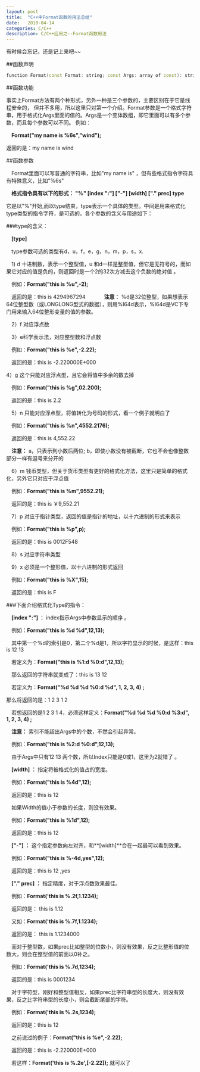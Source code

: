```yaml
---
layout: post
title:  "C++中Format函数的用法总结"
date:   2010-04-14
categories: C/C++
description: C/C++应用之--Format函数用法
---
```


有时候会忘记，还是记上来吧~~

##函数声明

```c++
function Format(const Format: string; const Args: array of const): string; overload;
```

##函数功能

  事实上Format方法有两个种形式，另外一种是三个参数的，主要区别在于它是线程安全的， 但并不多用，所以这里只对第一个介绍。Format参数是一个格式字符串，用于格式化Args里面的值的。Args是一个变体数组，即它里面可以有多个参数，而且每个参数可以不同。 例如：

　**Format("my name is %6s","wind");**

  返回的是：my name is wind

##函数参数

　Format里面可以写普通的字符串，比如"my name is" ，但有些格式指令字符具有特殊意义，比如"%6s"

　**格式指令具有以下的形式： "%" [index ":"] ["-"] [width] ["." prec] type**

  它是以"%"开始,而以type结束，type表示一个具体的类型。中间是用来格式化type类型的指令字符，是可选的。各个参数的含义与用途如下：

###type的含义：

　**[type]**

　type参数可选的类型有d，u，f，e，g，n，m，p，s，x.

　1) d 十进制数，表示一个整型值，u 和d一样是整型值，但它是无符号的，而如果它对应的值是负的，则返回时是一个2的32次方减去这个负数的绝对值 。

　例如：**Format("this is %u",-2);**

　返回的是：this is 4294967294
　　
　**注意：** %d是32位整型，如果想表示64位整型数（或LONGLONG型式的数据），则用%I64d表示，%I64d是VC下专门用来输入64位整形变量的值的参数。

　2）f 对应浮点数

　3）e科学表示法，对应整型数和浮点数

　例如：**Format("this is %e",-2.22);**

　返回的是：this is -2.220000E+000

  4）g 这个只能对应浮点型，且它会将值中多余的数去掉

　例如：**Format("this is %g",02.200);**

　返回的是：this is 2.2

　5）n 只能对应浮点型，将值转化为号码的形式，看一个例子就明白了

　例如：**Format("this is %n",4552.2176);**

　返回的是：this is 4,552.22

　**注意：** a，只表示到小数后两位; b，即使小数没有被截断，它也不会也像整数部分一样有逗号来分开的

　6）m 钱币类型，但关于货币类型有更好的格式化方法，这里只是简单的格式化，另外它只对应于浮点值

　例如：**Format("this is %m",9552.21);**

　返回的是：this is ￥9,552.21

　7）p 对应于指针类型，返回的值是指针的地址，以十六进制的形式来表示

　例如：**Format("this is %p",p);**

　返回的是：this is 0012F548

　8）s 对应字符串类型

　9）x 必须是一个整形值，以十六进制的形式返回

　例如：**Format("this is %X",15);**

　返回的是：this is F

###下面介绍格式化Type的指令：

　**[index ":"] ：** index指示Args中参数显示的顺序 。

　例如：**Format("this is %d %d",12,13);**

　其中第一个%d的索引是0，第二个%d是1，所以字符显示的时候，是这样：this is 12 13

　若定义为：**Format("this is %1:d %0:d",12,13);**

　那么返回的字符串就变成了：this is 13 12

　若定义为：**Format("%d %d %d %0:d %d", 1, 2, 3, 4) ;**

  那么将返回的是：1 2 3 1 2

　若想返回的是1 2 3 1 4，必须这样定义：**Format("%d %d %d %0:d %3:d", 1, 2, 3, 4) ;**

　**注意：** 索引不能超出Args中的个数，不然会引起异常。

　例如：**Format("this is %2:d %0:d",12,13);**

　由于Args中只有12 13 两个数，所以Index只能是0或1，这里为2就错了 。

　**[width] ：** 指定将被格式化的值占的宽度。

　例如：**Format("this is %4d",12);**

　返回的是：this is 12

　如果Width的值小于参数的长度，则没有效果。

　例如：**Format("this is %1d",12);**

　返回的是：this is 12

　**["-"] ：** 这个指定参数向左对齐，和**[width]**合在一起最可以看到效果。

　例如：**Format("this is %-4d,yes",12);**

　返回的是：this is 12 ,yes

　**["." prec] ：** 指定精度，对于浮点数效果最佳。

　例如：**Format('this is %.2f,1.1234);**

　返回的是： this is 1.12

　又如：**Format('this is %.7f,1.1234);**

　返回的是： this is 1.1234000

　而对于整型数，如果prec比如整型的位数小，则没有效果，反之比整形值的位数大，则会在整型值的前面以0补之。

　例如：**Format('this is %.7d,1234);**

　返回的是：this is 0001234

　对于字符型，刚好和整型值相反，如果prec比字符串型的长度大，则没有效果，反之比字符串型的长度小，则会截断尾部的字符。

　例如：**Format('this is %.2s,1234);**

　返回的是：this is 12

　之前说过的例子：**Format("this is %e",-2.22);**

　返回的是：this is -2.220000E+000

　若这样：**Format('this is %.2e',[-2.22]);** 就可以了
